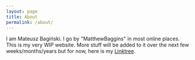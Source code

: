 ```yaml
---
layout: page
title: About
permalink: /about/
---
```


I am Mateusz Bagiński. I go by "MatthewBaggins" in most online places. This is my very WIP website. More stuff will be added to it over the next few weeks/months/years but for now, here is my [Linktree](https://linktr.ee/matthewbaggins).

